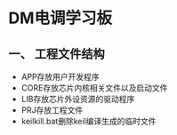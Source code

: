 # DM电调学习板
## 一、 工程文件结构

+ APP存放用户开发程序
+ CORE存放芯片内核相关文件以及启动文件
+ LIB存放芯片外设资源的驱动程序
+ PRJ存放工程文件
+ keilkill.bat删除keil编译生成的临时文件

